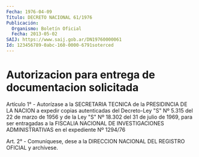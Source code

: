 ```yaml
---
Fecha: 1976-04-09
Título: DECRETO NACIONAL 61/1976
Publicación:
  Organismo: Boletín Oficial
  Fecha: 2013-05-02
SAIJ: https://www.saij.gob.ar/DN19760000061
Id: 123456789-0abc-160-0000-6791soterced
---
```

# Autorizacion para entrega de documentacion solicitada

<a id="1"></a>
Artículo 1° - Autorízase a la SECRETARIA TECNICA de la PRESIDINCIA DE LA NACION a expedir copias autenticadas del Decreto-Ley "S" Nº 5.315 del 22 de marzo de 1956 y de la Ley "S" Nº 18.302 del 31 de julio de 1969, para ser entragadas a la FISCALIA NACIONAL DE INVESTIGACIONES ADMINISTRATIVAS en el expediente Nº 1294/76

<a id="2"></a>
Art. 2° - Comuníquese, dese a la DIRECCION NACIONAL DEL REGISTRO OFICIAL y archívese.
